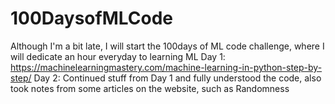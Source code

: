 # 100DaysofMLCode
Although I'm a bit late, I will start the 100days of ML code challenge, where I will dedicate an hour everyday to learning ML
Day 1: https://machinelearningmastery.com/machine-learning-in-python-step-by-step/
Day 2: Continued stuff from Day 1 and fully understood the code, also took notes from some articles on the website, such as Randomness

